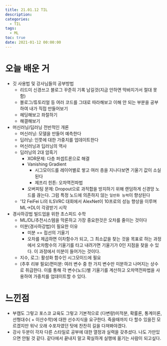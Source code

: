 ```yaml
---
title: 21.01.12 TIL
description:
categories:
  - TIL
tags:
  - ML
toc: true
date: 2021-01-12 00:00:00
---
```


# 오늘 배운 거

- 깃 사용법 및 강사님들의 공부방법
  - 리드미 신경쓰고 블로그 꾸준히 기록 남길것(지금 안하면 막바지가서 절대 못함)
  - 블로그/튜토리얼 등 여러 코드를 그대로 따라해보고 이해 안 되는 부분을 공부하여 내가 직접 만들어보기
  - 헤딩해보고 좌절하기
  - 해결해보기
- 머신러닝/딥러닝 전반적인 개론
  - 머신러닝: 모델을 만들어 예측한다
  - 딥러닝: 인풋에 대한 가중치를 업데이트한다
  - 머신러닝과 딥러닝의 역사
  - 딥러닝의 2대 암흑기
    - XOR문제: 다층 퍼셉트론으로 해결
    - Vanishing Gradient
      - 시그모이드를 레이어별로 쌓고 여러 층을 지나다보면 기울기 값이 소실된다
      - 제프리 힌튼: 오차역전파법
    - 오버피팅 문제: Dropout으로 과적합을 방지하기 위해 랜덤하게 신경망 노드를 끊는다. 그럼 특정 노드에 의존하지 않는 `일반화 능력`이 향상된다
  - '12 FeiFei Li의 ILSVRC 대회에서 AlexNet이 10프로의 성능 향상을 이루며 ML->DL이 각광받기 시작
- 경사하강법 빌드업을 위한 초스피드 수학
  - ML/DL/추천시스템을 막론하고 가장 중요한것은 오차를 줄이는 것이다
  - 미분(경사하강법)이 필요한 이유
    - 미분 == 접선의 기울기
    - 오차를 제곱하면 이차함수가 되고, 그 최소값을 찾는 것을 목표로 하는 과정에서 오차함수의 기울기를 타고 내려가면 기울기가 0인 지점을 찾을 수 있다. 이 과정에서 미분이 들어가는 것이다.
  - 지수, 로그: 활성화 함수인 시그모이드에 필요
  - (추후 리뷰 필요)편미분: 여러 변수 중 한 가지 변수만 미분하고 나머지는 상수로 취급한다. 이를 통해 각 변수(노드)별 기울기를 계산하고 오차역전파법을 사용하여 가중치를 업데이트할 수 있다.

# 느낀점

- 부캠도 그렇고 포스코 교육도 그렇고 기본적으로 (다변량)미적분, 확률론, 통계이론, 선형대수( + 이산수학)에 대한 선수지식을 요구한다. 죽을때까지 다 할수 있을진 모르겠지만 워낙 오래 수포자였던 탓에 찬찬히 길을 다져봐야겠다.
- 강사 두분이 각자 다른 스타일로 공부에 대한 열정과 실력을 갖추셨다. 나도 가만있으면 안될 것 같다. 같다에서 끝내지 말고 확실하게 실행에 옮기는 사람이 되고싶다.
